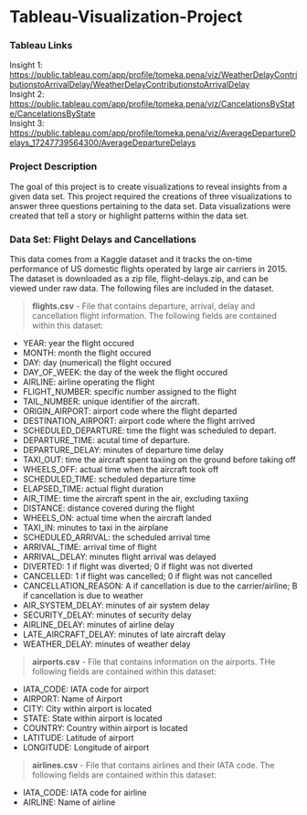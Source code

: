 # Tableau-Visualization-Project

### Tableau Links
Insight 1: https://public.tableau.com/app/profile/tomeka.pena/viz/WeatherDelayContributionstoArrivalDelay/WeatherDelayContributionstoArrivalDelay <br>
Insight 2: https://public.tableau.com/app/profile/tomeka.pena/viz/CancelationsByState/CancelationsByState <br>
Insight 3: https://public.tableau.com/app/profile/tomeka.pena/viz/AverageDepartureDelays_17247739564300/AverageDepartureDelays <br>

### Project Description
The goal of this project is to create visualizations to reveal insights from a given data set. This project required the creations of three visualizations to answer three questions pertaining to the data set. Data visualizations were created that tell a story or highlight patterns within the data set.  

### Data Set: Flight Delays and Cancellations
This data comes from a Kaggle dataset and it tracks the on-time performance of US domestic flights operated by large air carriers in 2015. The dataset is downloaded as a zip file, flight-delays.zip, and can be viewed under raw data. The following files are included in the dataset.

> **flights.csv** - File that contains departure, arrival, delay and cancellation flight information. The following fields are contained within this dataset:
* YEAR: year the flight occured
* MONTH: month the flight occured
* DAY: day (numerical) the flight occured
* DAY_OF_WEEK: the day of the week the flight occured
* AIRLINE: airline operating the flight
* FLIGHT_NUMBER: specific number assigned to the flight
* TAIL_NUMBER: unique identifier of the aircraft.
* ORIGIN_AIRPORT: airport code where the flight departed
* DESTINATION_AIRPORT: airport code where the flight arrived
* SCHEDULED_DEPARTURE: time the flight was scheduled to depart.
* DEPARTURE_TIME: acutal time of departure.
* DEPARTURE_DELAY: minutes of departure time delay
* TAXI_OUT: time the aircraft spent taxiing on the ground before taking off
* WHEELS_OFF: actual time when the aircraft took off
* SCHEDULED_TIME: scheduled departure time
* ELAPSED_TIME: actual flight duration
* AIR_TIME: time the aircraft spent in the air, excluding taxiing
* DISTANCE:  distance covered during the flight
* WHEELS_ON: actual time when the aircraft landed
* TAXI_IN: minutes to taxi in the airplane
* SCHEDULED_ARRIVAL: the scheduled arrival time
* ARRIVAL_TIME: arrival time of flight
* ARRIVAL_DELAY: minutes flight arrival was delayed
* DIVERTED: 1 if flight was diverted; 0 if flight was not diverted
* CANCELLED: 1 if flight was cancelled; 0 if flight was not cancelled
* CANCELLATION_REASON: A if cancellation is due to the carrier/airline; B if cancellation is due to weather
* AIR_SYSTEM_DELAY: minutes of air system delay
* SECURITY_DELAY: minutes of security delay
* AIRLINE_DELAY: minutes of airline delay
* LATE_AIRCRAFT_DELAY: minutes of late aircraft delay
* WEATHER_DELAY: minutes of weather delay


> **airports.csv** - File that contains information on the airports. THe following fields are contained within this dataset:
* IATA_CODE: IATA code for airport
* AIRPORT: Name of Airport
* CITY: City within airport is located
* STATE: State within airport is located
* COUNTRY: Country within airport is located
* LATITUDE: Latitude of airport
* LONGITUDE: Longitude of airport

> **airlines.csv** - File that contains airlines and their IATA code. The following fields are contained within this dataset:
* IATA_CODE: IATA code for airline
* AIRLINE: Name of airline



